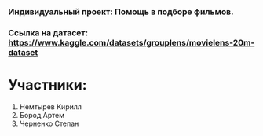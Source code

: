 ### Индивидуальный проект: Помощь в подборе фильмов.
### Ссылка на датасет: https://www.kaggle.com/datasets/grouplens/movielens-20m-dataset

# Участники:
1. Немтырев Кирилл
2. Бород Артем
3. Черненко Степан
